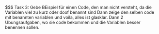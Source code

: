$$$ Task 3: Gebe BEispiel für einen Code, den man nicht versteht, da die Variablen viel zu kurz oder doof benannt sind
Dann zeige den selben code mit benannten variablen und voila, alles ist glasklar.
Dann 2 Übungsaufgaben, wo sie code bekommen und die Variablen besser benennen sollen.